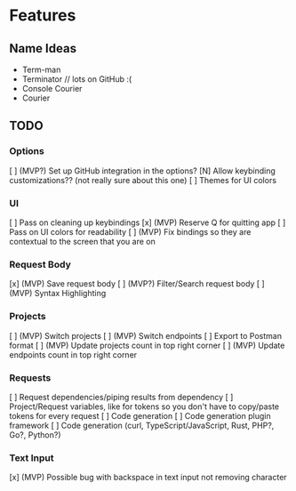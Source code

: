# Features

## Name Ideas
- Term-man
- Terminator // lots on GitHub :(
- Console Courier
- Courier


## TODO

### Options
[ ] (MVP?) Set up GitHub integration in the options?
[N] Allow keybinding customizations?? (not really sure about this one)
[ ] Themes for UI colors

### UI
[ ] Pass on cleaning up keybindings
[x] (MVP) Reserve Q for quitting app
[ ] Pass on UI colors for readability
[ ] (MVP) Fix bindings so they are contextual to the screen that you are on

### Request Body
[x] (MVP) Save request body
[ ] (MVP?) Filter/Search request body
[ ] (MVP) Syntax Highlighting

### Projects
[ ] (MVP) Switch projects
[ ] (MVP) Switch endpoints
[ ] Export to Postman format
[ ] (MVP) Update projects count in top right corner
[ ] (MVP) Update endpoints count in top right corner

### Requests
[ ] Request dependencies/piping results from dependency
[ ] Project/Request variables, like for tokens so you don't have to copy/paste tokens for every request
[ ] Code generation
[ ] Code generation plugin framework
[ ] Code generation (curl, TypeScript/JavaScript, Rust, PHP?, Go?, Python?)

### Text Input
[x] (MVP) Possible bug with backspace in text input not removing character
